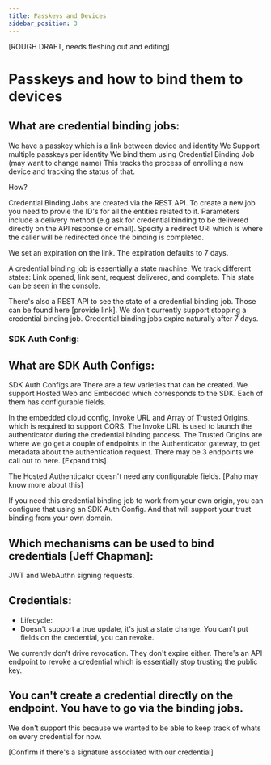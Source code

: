 ```yaml
---
title: Passkeys and Devices
sidebar_position: 3
---
```


[ROUGH DRAFT, needs fleshing out and editing]

# Passkeys and how to bind them to devices

## What are credential binding jobs:
We have a passkey which is a link between device and identity
We Support multiple passkeys per identity
We bind them using Credential Binding Job (may want to change name)
This tracks the process of enrolling a new device and tracking the status of that. 

How? 

Credential Binding Jobs are created via the REST API. To create a new job you need to provie the ID's for all the entities related to it. 
Parameters include a delivery method (e.g ask for credential binding to be delivered directly on the API response or email). 
Specify a redirect URI which is where the caller will be redirected once the binding is completed. 

We set an expiration on the link. The expiration defaults to 7 days. 

A credential binding job is essentially a state machine. We track different states: 
Link opened, link sent, request delivered, and complete. This state can be seen in the console. 

There's also a REST API to see the state of a credential binding job. Those can be found here [provide link]. 
We don't currently support stopping a credential binding job. Credential binding jobs expire naturally after 7 days. 

### SDK Auth Config: 

## What are SDK Auth Configs: 

SDK Auth Configs are There are a few varieties that can be created. We support Hosted Web and Embedded which corresponds to the SDK. Each of them has configurable fields. 

In the embedded cloud config, Invoke URL and Array of Trusted Origins, which is required to support CORS. 
The Invoke URL is used to launch the authenticator during the credential binding process. 
The Trusted Origins are where we go get a couple of endpoints in the Authenticator gateway, to get metadata about the authentication request. There may be 3 endpoints we call out to here. [Expand this]

The Hosted Authenticator doesn't need any configurable fields. [Paho may know more about this]

If you need this credential binding job to work from your own origin, you can configure that using an SDK Auth Config. And that will support your trust binding from your own domain. 

## Which mechanisms can be used to bind credentials [Jeff Chapman]: 

JWT and WebAuthn signing requests. 

## Credentials: 

- Lifecycle: 
- Doesn't support a true update, it's just a state change. You can't put fields on the credential, you can revoke. 

We currently don't drive revocation. They don't expire either. 
There's an API endpoint to revoke a credential which is essentially stop trusting the public key. 

## You can't create a credential directly on the endpoint. You have to go via the binding jobs. 
We don't support this because we wanted to be able to keep track of whats on every credential for now. 

[Confirm if there's a signature associated with our credential]



